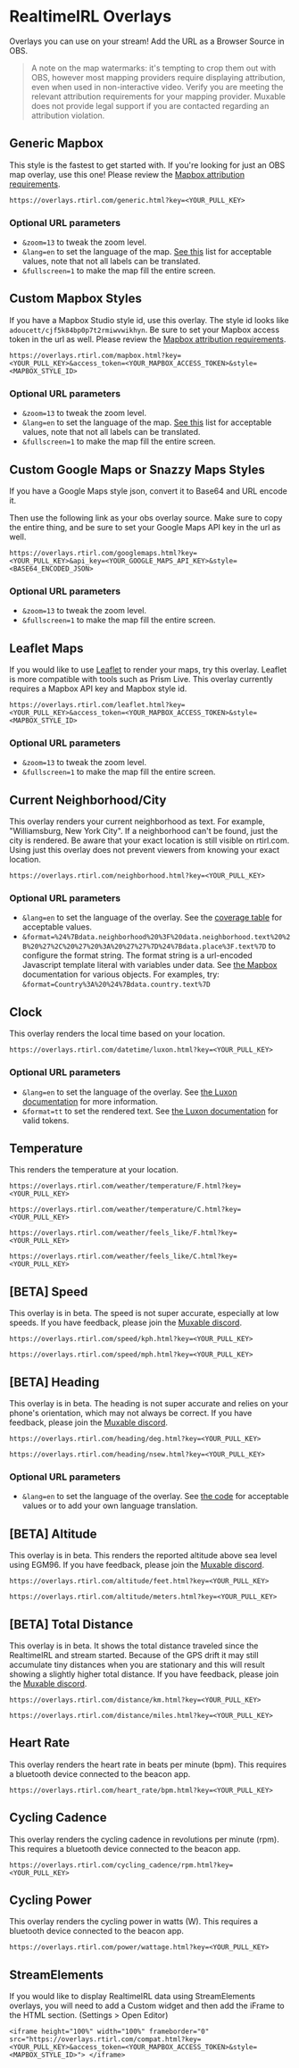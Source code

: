 # RealtimeIRL Overlays

Overlays you can use on your stream! Add the URL as a Browser Source in OBS.

> A note on the map watermarks: it's tempting to crop them out with OBS, however most mapping providers require displaying attribution, even when used in non-interactive video. Verify you are meeting the relevant attribution requirements for your mapping provider. Muxable does not provide legal support if you are contacted regarding an attribution violation.

## Generic Mapbox

This style is the fastest to get started with. If you're looking for just an OBS map overlay, use this one! Please review the [Mapbox attribution requirements](https://docs.mapbox.com/help/getting-started/attribution/#static--print).

`https://overlays.rtirl.com/generic.html?key=<YOUR_PULL_KEY>`

### Optional URL parameters

- `&zoom=13` to tweak the zoom level.
- `&lang=en` to set the language of the map. [See this](https://github.com/mapbox/mapbox-gl-language/blob/master/index.js#L37) list for acceptable values, note that not all labels can be translated.
- `&fullscreen=1` to make the map fill the entire screen.

## Custom Mapbox Styles

If you have a Mapbox Studio style id, use this overlay. The style id looks like `adoucett/cjf5k84bp0p7t2rmiwvwikhyn`. Be sure to set your Mapbox access token in the url as well. Please review the [Mapbox attribution requirements](https://docs.mapbox.com/help/getting-started/attribution/#static--print).

`https://overlays.rtirl.com/mapbox.html?key=<YOUR_PULL_KEY>&access_token=<YOUR_MAPBOX_ACCESS_TOKEN>&style=<MAPBOX_STYLE_ID>`

### Optional URL parameters

- `&zoom=13` to tweak the zoom level.
- `&lang=en` to set the language of the map. [See this](https://github.com/mapbox/mapbox-gl-language/blob/master/index.js#L37) list for acceptable values, note that not all labels can be translated.
- `&fullscreen=1` to make the map fill the entire screen.

## Custom Google Maps or Snazzy Maps Styles

If you have a Google Maps style json, convert it to Base64 and URL encode it.

Then use the following link as your obs overlay source. Make sure to copy the entire thing, and be sure to set your Google Maps API key in the url as well.

`https://overlays.rtirl.com/googlemaps.html?key=<YOUR_PULL_KEY>&api_key=<YOUR_GOOGLE_MAPS_API_KEY>&style=<BASE64_ENCODED_JSON>`

### Optional URL parameters

- `&zoom=13` to tweak the zoom level.
- `&fullscreen=1` to make the map fill the entire screen.

## Leaflet Maps

If you would like to use [Leaflet](https://leafletjs.com/) to render your maps, try this overlay. Leaflet is more compatible with tools such as Prism Live. This overlay currently requires a Mapbox API key and Mapbox style id.

`https://overlays.rtirl.com/leaflet.html?key=<YOUR_PULL_KEY>&access_token=<YOUR_MAPBOX_ACCESS_TOKEN>&style=<MAPBOX_STYLE_ID>`

### Optional URL parameters

- `&zoom=13` to tweak the zoom level.
- `&fullscreen=1` to make the map fill the entire screen.

## Current Neighborhood/City

This overlay renders your current neighborhood as text. For example, "Williamsburg, New York City". If a neighborhood can't be found, just the city is rendered. Be aware that your exact location is still visible on rtirl.com. Using just this overlay does not prevent viewers from knowing your exact location.

`https://overlays.rtirl.com/neighborhood.html?key=<YOUR_PULL_KEY>`

### Optional URL parameters

- `&lang=en` to set the language of the overlay. See the [coverage table](https://docs.mapbox.com/api/search/geocoding/#language-coverage) for acceptable values.
- `&format=%24%7Bdata.neighborhood%20%3F%20data.neighborhood.text%20%2B%20%27%2C%20%27%20%3A%20%27%27%7D%24%7Bdata.place%3F.text%7D` to configure the format string. The format string is a url-encoded Javascript template literal with variables under data. See [the Mapbox](https://docs.mapbox.com/api/search/geocoding/#data-types) documentation for various objects. For examples, try: `&format=Country%3A%20%24%7Bdata.country.text%7D`

## Clock

This overlay renders the local time based on your location.

`https://overlays.rtirl.com/datetime/luxon.html?key=<YOUR_PULL_KEY>`

### Optional URL parameters

- `&lang=en` to set the language of the overlay. See [the Luxon documentation](https://moment.github.io/luxon/#/intl) for more information.
- `&format=tt` to set the rendered text. See [the Luxon documentation](https://moment.github.io/luxon/#/formatting?id=table-of-tokens) for valid tokens.

## Temperature

This renders the temperature at your location.

`https://overlays.rtirl.com/weather/temperature/F.html?key=<YOUR_PULL_KEY>`

`https://overlays.rtirl.com/weather/temperature/C.html?key=<YOUR_PULL_KEY>`

`https://overlays.rtirl.com/weather/feels_like/F.html?key=<YOUR_PULL_KEY>`

`https://overlays.rtirl.com/weather/feels_like/C.html?key=<YOUR_PULL_KEY>`

## [BETA] Speed

This overlay is in beta. The speed is not super accurate, especially at low speeds. If you have feedback, please join the [Muxable discord](https://discord.gg/UKHJMQs74u).

`https://overlays.rtirl.com/speed/kph.html?key=<YOUR_PULL_KEY>` 

`https://overlays.rtirl.com/speed/mph.html?key=<YOUR_PULL_KEY>`

## [BETA] Heading

This overlay is in beta. The heading is not super accurate and relies on your phone's orientation, which may not always be correct. If you have feedback, please join the [Muxable discord](https://discord.gg/UKHJMQs74u).

`https://overlays.rtirl.com/heading/deg.html?key=<YOUR_PULL_KEY>` 

`https://overlays.rtirl.com/heading/nsew.html?key=<YOUR_PULL_KEY>`

### Optional URL parameters

- `&lang=en` to set the language of the overlay. See [the code](https://github.com/muxfd/rtirl-obs/blob/main/public/heading/nsew.html#L7) for acceptable values or to add your own language translation.

## [BETA] Altitude

This overlay is in beta. This renders the reported altitude above sea level using EGM96. If you have feedback, please join the [Muxable discord](https://discord.gg/UKHJMQs74u).

`https://overlays.rtirl.com/altitude/feet.html?key=<YOUR_PULL_KEY>` 

`https://overlays.rtirl.com/altitude/meters.html?key=<YOUR_PULL_KEY>`

## [BETA] Total Distance

This overlay is in beta. It shows the total distance traveled since the RealtimeIRL and stream started. Because of the GPS drift it may still accumulate tiny distances when you are stationary and this will result showing a slightly higher total distance. If you have feedback, please join the [Muxable discord](https://discord.gg/UKHJMQs74u).

`https://overlays.rtirl.com/distance/km.html?key=<YOUR_PULL_KEY>` 

`https://overlays.rtirl.com/distance/miles.html?key=<YOUR_PULL_KEY>`

## Heart Rate

This overlay renders the heart rate in beats per minute (bpm). This requires a bluetooth
device connected to the beacon app.

`https://overlays.rtirl.com/heart_rate/bpm.html?key=<YOUR_PULL_KEY>`

## Cycling Cadence

This overlay renders the cycling cadence in revolutions per minute (rpm). This requires 
a bluetooth device connected to the beacon app.

`https://overlays.rtirl.com/cycling_cadence/rpm.html?key=<YOUR_PULL_KEY>`

## Cycling Power

This overlay renders the cycling power in watts (W). This requires a bluetooth
device connected to the beacon app.

`https://overlays.rtirl.com/power/wattage.html?key=<YOUR_PULL_KEY>`

## StreamElements

If you would like to display RealtimeIRL data using StreamElements overlays, you will need to add a Custom widget and then add the iFrame to the HTML section. (Settings > Open Editor)

`<iframe height="100%" width="100%" frameborder="0" src="https://overlays.rtirl.com/compat.html?key=<YOUR_PULL_KEY>&access_token=<YOUR_MAPBOX_ACCESS_TOKEN>&style=<MAPBOX_STYLE_ID>"> </iframe>`
